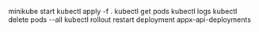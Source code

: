 minikube start
kubectl apply -f .
kubectl get pods
kubectl logs 
kubectl delete pods --all
kubectl rollout restart deployment appx-api-deployments

